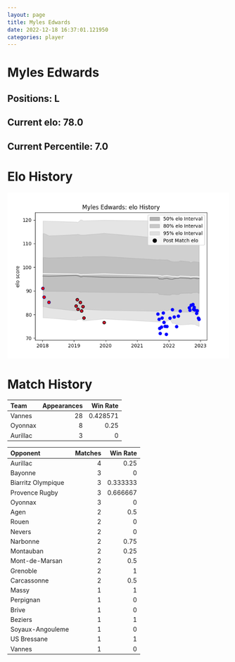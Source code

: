 ```yaml
---  
layout: page  
title: Myles Edwards  
date: 2022-12-18 16:37:01.121950  
categories: player  
---
```

# Myles Edwards

## Positions: L

## Current elo: 78.0

## Current Percentile: 7.0

# Elo History


![elo history](history_MylesEdwards.png)
# Match History


| Team     |   Appearances |   Win Rate |
|:---------|--------------:|-----------:|
| Vannes   |            28 |   0.428571 |
| Oyonnax  |             8 |   0.25     |
| Aurillac |             3 |   0        |

| Opponent           |   Matches |   Win Rate |
|:-------------------|----------:|-----------:|
| Aurillac           |         4 |   0.25     |
| Bayonne            |         3 |   0        |
| Biarritz Olympique |         3 |   0.333333 |
| Provence Rugby     |         3 |   0.666667 |
| Oyonnax            |         3 |   0        |
| Agen               |         2 |   0.5      |
| Rouen              |         2 |   0        |
| Nevers             |         2 |   0        |
| Narbonne           |         2 |   0.75     |
| Montauban          |         2 |   0.25     |
| Mont-de-Marsan     |         2 |   0.5      |
| Grenoble           |         2 |   1        |
| Carcassonne        |         2 |   0.5      |
| Massy              |         1 |   1        |
| Perpignan          |         1 |   0        |
| Brive              |         1 |   0        |
| Beziers            |         1 |   1        |
| Soyaux-Angouleme   |         1 |   0        |
| US Bressane        |         1 |   1        |
| Vannes             |         1 |   0        |